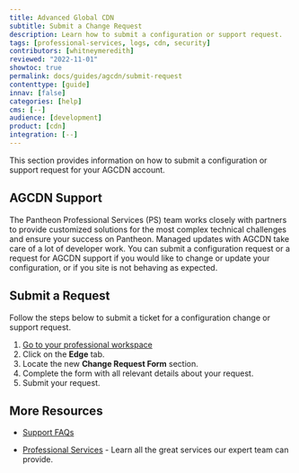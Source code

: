 ```yaml
---
title: Advanced Global CDN
subtitle: Submit a Change Request
description: Learn how to submit a configuration or support request.
tags: [professional-services, logs, cdn, security]
contributors: [whitneymeredith]
reviewed: "2022-11-01" 
showtoc: true
permalink: docs/guides/agcdn/submit-request
contenttype: [guide]
innav: [false]
categories: [help]
cms: [--]
audience: [development]
product: [cdn]
integration: [--]
---
```


This section provides information on how to submit a configuration or support request for your AGCDN account.

## AGCDN Support

The Pantheon Professional Services (PS) team works closely with partners to provide customized solutions for the most complex technical challenges and ensure your success on Pantheon. Managed updates with AGCDN take care of a lot of developer work. You can submit a configuration request or a request for AGCDN support if you would like to change or update your configuration, or if you site is not behaving as expected.

## Submit a Request

Follow the steps below to submit a ticket for a configuration change or support request.

1. [Go to your professional workspace](/guides/account-mgmt/workspace-sites-teams/workspaces#switch-between-workspaces)
1. Click on the **Edge** tab.
1. Locate the new **Change Request Form** section.
1. Complete the form with all relevant details about your request.
1. Submit your request.

## More Resources

- [Support FAQs](/guides/support/faq/)

- [Professional Services](/guides/professional-services) - Learn all the great services our expert team can provide.